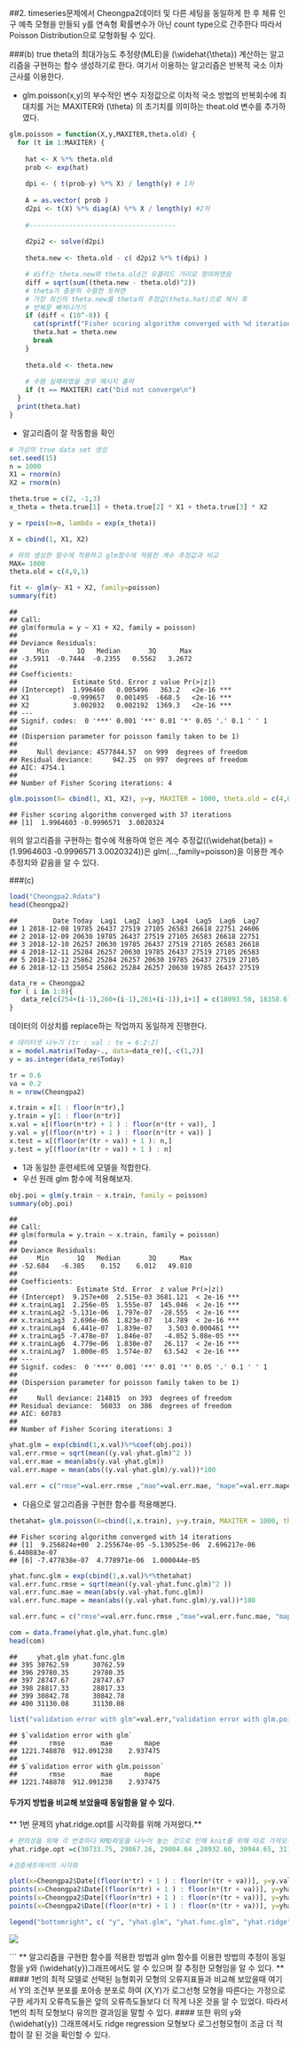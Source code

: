 
\#\#2. timeseries문제에서 Cheongpa2데이터 및 다른 세팅을 동일하게 한 후 체류 인구 예측 모형을 만들되 y를
연속형 확률변수가 아닌 count type으로 간주한다 따라서 Poisson Distribution으로 모형화될 수 있다.

\#\#\#(b) true theta의 최대가능도 추정량(MLE)을 \(\widehat{\theta}\) 계산하는 알고리즘을
구현하는 함수 생성하기로 한다. 여기서 이용하는 알고리즘은 반복적 국소 이차근사를 이용한다.

  - glm.poisson(x,y)의 부수적인 변수 지정값으로 이차적 국소 방법의 반복회수에 최대치를 거는 MAXITER와
    \(\theta\) 의 초기치를 의미하는 theat.old 변수를 추가하였다.

<!-- end list -->

``` r
glm.poisson = function(X,y,MAXITER,theta.old) {
  for (t in 1:MAXITER) {
   
    hat <- X %*% theta.old
    prob <- exp(hat)
    
    dpi <- ( t(prob-y) %*% X) / length(y) # 1차
    
    A = as.vector( prob )
    d2pi <- t(X) %*% diag(A) %*% X / length(y) #2차
    
    #-------------------------------------
    
    d2pi2 <- solve(d2pi)
    
    theta.new <- theta.old - c( d2pi2 %*% t(dpi) )

    # diff는 theta.new와 theta.old간 유클리드 거리로 정의하였음
    diff = sqrt(sum((theta.new - theta.old)^2))
    # theta가 충분히 수렴한 듯하면 
    # 가장 최신의 theta.new를 theta의 추정값(theta.hat)으로 제시 후
    # 반복문 빠져나가기
    if (diff < (10^-8)) { 
      cat(sprintf("Fisher scoring algorithm converged with %d iterations\n", t))
      theta.hat = theta.new
      break
    }
    
    theta.old <- theta.new
    
    # 수렴 실패하였을 경우 메시지 출력
    if (t == MAXITER) cat("Did not converge\n")
  }
  print(theta.hat)
}
```

  - 알고리즘이 잘 작동함을 확인

<!-- end list -->

``` r
# 가상의 true data set 생성
set.seed(15)
n = 1000
X1 = rnorm(n)
X2 = rnorm(n)

theta.true = c(2, -1,3)
x_theta = theta.true[1] + theta.true[2] * X1 + theta.true[3] * X2

y = rpois(n=n, lambda = exp(x_theta))

X = cbind(1, X1, X2)

# 위의 생성한 함수에 적용하고 glm함수에 적용한 계수 추정값과 비교
MAX= 1000
theta.old = c(4,0,1)

fit <- glm(y~ X1 + X2, family=poisson)                                   
summary(fit)
```

    ## 
    ## Call:
    ## glm(formula = y ~ X1 + X2, family = poisson)
    ## 
    ## Deviance Residuals: 
    ##     Min       1Q   Median       3Q      Max  
    ## -3.5911  -0.7444  -0.2355   0.5562   3.2672  
    ## 
    ## Coefficients:
    ##              Estimate Std. Error z value Pr(>|z|)    
    ## (Intercept)  1.996460   0.005496   363.2   <2e-16 ***
    ## X1          -0.999657   0.001495  -668.5   <2e-16 ***
    ## X2           3.002032   0.002192  1369.3   <2e-16 ***
    ## ---
    ## Signif. codes:  0 '***' 0.001 '**' 0.01 '*' 0.05 '.' 0.1 ' ' 1
    ## 
    ## (Dispersion parameter for poisson family taken to be 1)
    ## 
    ##     Null deviance: 4577844.57  on 999  degrees of freedom
    ## Residual deviance:     942.25  on 997  degrees of freedom
    ## AIC: 4754.1
    ## 
    ## Number of Fisher Scoring iterations: 4

``` r
glm.poisson(X= cbind(1, X1, X2), y=y, MAXITER = 1000, theta.old = c(4,0,1))
```

    ## Fisher scoring algorithm converged with 37 iterations
    ## [1]  1.9964603 -0.9996571  3.0020324

위의 알고리즘을 구현하는 함수에 적용하여 얻은 계수 추정값(\(\widehat{beta}\) = (1.9964603
-0.9996571 3.0020324))은 glm(…,family=poisson)을 이용한 계수 추정치와 같음을 알 수 있다.

\#\#\#(c)

``` r
load("Cheongpa2.Rdata")
head(Cheongpa2)
```

    ##         Date Today  Lag1  Lag2  Lag3  Lag4  Lag5  Lag6  Lag7
    ## 1 2018-12-08 19785 26437 27519 27105 26583 26618 22751 24606
    ## 2 2018-12-09 20630 19785 26437 27519 27105 26583 26618 22751
    ## 3 2018-12-10 26257 20630 19785 26437 27519 27105 26583 26618
    ## 4 2018-12-11 25284 26257 20630 19785 26437 27519 27105 26583
    ## 5 2018-12-12 25862 25284 26257 20630 19785 26437 27519 27105
    ## 6 2018-12-13 25054 25862 25284 26257 20630 19785 26437 27519

``` r
data_re = Cheongpa2
for ( i in 1:8){
   data_re[c(254+(i-1),260+(i-1),261+(i-1)),i+1] = c(18093.50, 18358.67, 19212.33)
}
```

데이터의 이상치를 replace하는 작업까지 동일하게 진행한다.

``` r
# 데이터셋 나누기 (tr : val : te = 6:2:2)
x = model.matrix(Today~., data=data_re)[,-c(1,2)]
y = as.integer(data_re$Today)

tr = 0.6
va = 0.2
n = nrow(Cheongpa2)

x.train = x[1 : floor(n*tr),]
y.train = y[1 : floor(n*tr)]
x.val = x[(floor(n*tr) + 1 ) : floor(n*(tr + va)), ]
y.val = y[(floor(n*tr) + 1 ) : floor(n*(tr + va)) ]
x.test = x[(floor(n*(tr + va)) + 1 ): n,]
y.test = y[(floor(n*(tr + va)) + 1 ) : n]
```

  - 1과 동일한 훈련세트에 모델을 적합한다.
  - 우선 원래 glm 함수에 적용해보자.

<!-- end list -->

``` r
obj.poi = glm(y.train ~ x.train, family = poisson)
summary(obj.poi)
```

    ## 
    ## Call:
    ## glm(formula = y.train ~ x.train, family = poisson)
    ## 
    ## Deviance Residuals: 
    ##     Min       1Q   Median       3Q      Max  
    ## -52.684   -6.385    0.152    6.012   49.810  
    ## 
    ## Coefficients:
    ##               Estimate Std. Error  z value Pr(>|z|)    
    ## (Intercept)  9.257e+00  2.515e-03 3681.121  < 2e-16 ***
    ## x.trainLag1  2.256e-05  1.555e-07  145.046  < 2e-16 ***
    ## x.trainLag2 -5.131e-06  1.797e-07  -28.555  < 2e-16 ***
    ## x.trainLag3  2.696e-06  1.823e-07   14.789  < 2e-16 ***
    ## x.trainLag4  6.441e-07  1.839e-07    3.503 0.000461 ***
    ## x.trainLag5 -7.478e-07  1.846e-07   -4.052 5.08e-05 ***
    ## x.trainLag6  4.779e-06  1.830e-07   26.117  < 2e-16 ***
    ## x.trainLag7  1.000e-05  1.574e-07   63.542  < 2e-16 ***
    ## ---
    ## Signif. codes:  0 '***' 0.001 '**' 0.01 '*' 0.05 '.' 0.1 ' ' 1
    ## 
    ## (Dispersion parameter for poisson family taken to be 1)
    ## 
    ##     Null deviance: 214815  on 393  degrees of freedom
    ## Residual deviance:  56033  on 386  degrees of freedom
    ## AIC: 60783
    ## 
    ## Number of Fisher Scoring iterations: 3

``` r
yhat.glm = exp(cbind(1,x.val)%*%coef(obj.poi))
val.err.rmse = sqrt(mean((y.val-yhat.glm)^2 ))
val.err.mae = mean(abs(y.val-yhat.glm))
val.err.mape = mean(abs((y.val-yhat.glm)/y.val))*100

val.err = c("rmse"=val.err.rmse ,"mae"=val.err.mae, "mape"=val.err.mape)
```

  - 다음으로 알고리즘을 구현한 함수를 적용해본다.

<!-- end list -->

``` r
thetahat= glm.poisson(X=cbind(1,x.train), y=y.train, MAXITER = 1000, theta.old = c(8,rep(0, ncol(x))))
```

    ## Fisher scoring algorithm converged with 14 iterations
    ## [1]  9.256824e+00  2.255674e-05 -5.130525e-06  2.696217e-06  6.440883e-07
    ## [6] -7.477838e-07  4.778971e-06  1.000044e-05

``` r
yhat.func.glm = exp(cbind(1,x.val)%*%thetahat)
val.err.func.rmse = sqrt(mean((y.val-yhat.func.glm)^2 ))
val.err.func.mae = mean(abs(y.val-yhat.func.glm))
val.err.func.mape = mean(abs((y.val-yhat.func.glm)/y.val))*100

val.err.func = c("rmse"=val.err.func.rmse ,"mae"=val.err.func.mae, "mape"=val.err.func.mape)
```

``` r
com = data.frame(yhat.glm,yhat.func.glm)
head(com)
```

    ##     yhat.glm yhat.func.glm
    ## 395 30762.59      30762.59
    ## 396 29780.35      29780.35
    ## 397 28747.67      28747.67
    ## 398 28817.33      28817.33
    ## 399 30842.78      30842.78
    ## 400 31130.08      31130.08

``` r
list("validation error with glm"=val.err,"validation error with glm.poisson"=val.err.func)
```

    ## $`validation error with glm`
    ##        rmse         mae        mape 
    ## 1221.748878  912.091238    2.937475 
    ## 
    ## $`validation error with glm.poisson`
    ##        rmse         mae        mape 
    ## 1221.748878  912.091238    2.937475

#### 두가지 방법을 비교해 보았을때 동일함을 알 수 있다.

\*\* 1번 문제의 yhat.ridge.opt를 시각화를 위해 가져왔다.\*\*

``` r
# 편의성을 위해 각 번호마다 RMD파일을 나누어 놓는 것으로 인해 knit를 위해 따로 가져오게 되었습니다.
yhat.ridge.opt =c(30733.75, 29867.26, 29004.04 ,28932.60, 30944.65, 31111.76 ,30391.88 ,30615.90, 29602.78, 29042.28, 28889.62 ,30484.35 ,30444.57, 30897.16 ,29747.58 ,26709.43, 27057.85, 26969.87, 28447.53 ,31053.36 ,29603.32 ,28911.68 ,29685.83, 27587.37 ,28418.78, 31710.20 ,31025.48 ,31260.74, 31335.61 ,30634.57, 29467.78, 29576.65, 31791.97 ,31025.86 ,30781.59 ,31537.75 ,30508.30, 30132.28, 29830.40, 31457.69 ,30530.49, 31458.92, 31057.34 ,31137.68, 29129.40, 29368.43 ,31604.31, 30278.45, 31507.96, 31869.07 ,29795.63 ,30712.98, 30211.33 ,32311.80 ,31825.21, 31961.94, 31777.47, 31674.47, 30871.23, 31168.13 ,32757.33 ,31360.16 ,32661.72, 32298.72, 31604.63, 30321.11 ,30756.37, 32667.07, 32117.63, 32688.72, 31392.49 ,31238.91, 30059.40 ,30848.46 ,31747.49 ,31261.63 ,31369.86, 30784.56 ,30340.68 ,29810.91, 29585.82 ,31755.11, 31226.98, 31508.49, 31344.17, 30992.72 ,30069.74 ,30593.98, 32670.43 ,32176.11 ,32256.34 ,32199.98 ,31727.08 ,30642.70 ,31370.19, 32662.32 ,32446.71, 31975.25, 32521.87, 31142.78 ,30981.31, 30501.76 ,32894.91, 32016.94, 32273.41 ,31973.97 ,31782.47, 30513.80 ,31201.18, 33102.85, 32323.71 ,32720.99 ,30598.82 ,30484.22 ,29925.73 ,31209.30, 32985.46, 31275.55, 32856.03 ,31311.74 ,31591.04 ,30289.00 ,31578.94, 33301.00, 33239.29, 33226.80 ,32464.49, 31088.49, 31343.02, 31403.97 ,33229.62, 33036.22 )
```

``` r
#검증세트에서의 시각화

plot(x=Cheongpa2$Date[(floor(n*tr) + 1 ) : floor(n*(tr + va))], y=y.val, xlab = "Data in Validation set")
points(x=Cheongpa2$Date[(floor(n*tr) + 1 ) : floor(n*(tr + va))], y=yhat.glm, pch="*", col="blue")
points(x=Cheongpa2$Date[(floor(n*tr) + 1 ) : floor(n*(tr + va))], y=yhat.func.glm, pch="o", col="red")
points(x=Cheongpa2$Date[(floor(n*tr) + 1 ) : floor(n*(tr + va))], y=yhat.ridge.opt, pch="*", col="darkgreen")

legend("bottomright", c( "y", "yhat.glm", "yhat.func.glm", "yhat.ridge") , col=c("black","blue","red", "darkgreen"), pch = c("o","*","o","*"))
```

![](Count_dist_files/figure-gfm/unnamed-chunk-10-1.png)<!-- -->

\`\`\` \*\* 알고리즘을 구현한 함수를 적용한 방법과 glm 함수를 이용한 방법의 추정이 동일함을 y와
\(\widehat{y}\)그래프에서도 알 수 있으며 잘 추정한 모형임을 알 수 있다. \*\* \#\#\#\# 1번의 최적
모델로 선택된 능형회귀 모형의 오류지표들과 비교해 보았을때 여기서 Y의 조건부 분포를 포아송 분포로 하여 (X,Y)가
로그선형 모형을 따른다는 가정으로 구한 세가지 오류측도들은 앞의 오류측도들보다 더 작게 나온 것을 알 수 있었다. 따라서
1번의 최적 모형보다 유의한 결과임을 말할 수 있다. \#\#\#\# 또한 위의 y와 \(\widehat{y}\)
그래프에서도 ridge regression 모형보다 로그선형모형이 조금 더 적합이 잘 된 것을 확인할 수 있다.
